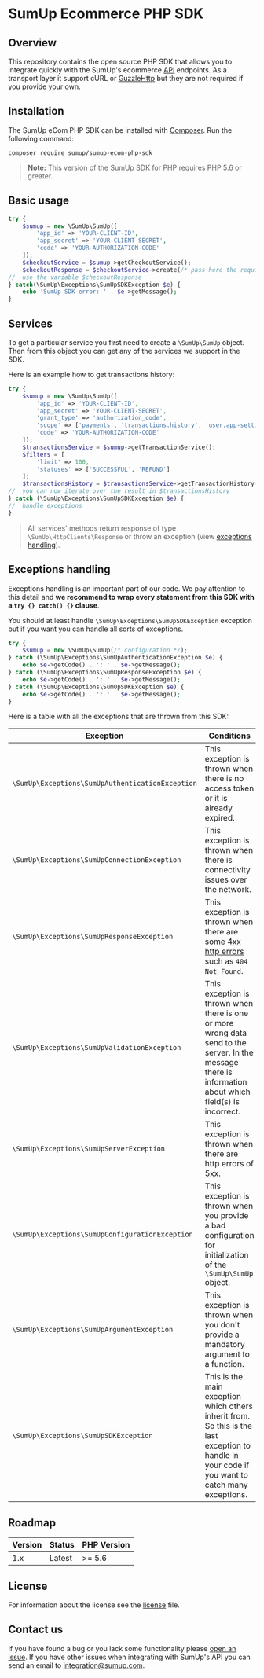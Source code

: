 # SumUp Ecommerce PHP SDK

## Overview

This repository contains the open source PHP SDK that allows you to integrate quickly with the SumUp's ecommerce [API](https://developer.sumup.com/rest-api) endpoints. As a transport layer it support cURL or [GuzzleHttp](https://packagist.org/packages/guzzlehttp/guzzle) but they are not required if you provide your own.

## Installation

The SumUp eCom PHP SDK can be installed with [Composer](https://getcomposer.org/). Run the following command:

```
composer require sumup/sumup-ecom-php-sdk
```

> **Note:** This version of the SumUp SDK for PHP requires PHP 5.6 or greater.

## Basic usage

```php
try {
    $sumup = new \SumUp\SumUp([
        'app_id' => 'YOUR-CLIENT-ID',
        'app_secret' => 'YOUR-CLIENT-SECRET',
        'code' => 'YOUR-AUTHORIZATION-CODE'
    ]);
    $checkoutService = $sumup->getCheckoutService();
    $checkoutResponse = $checkoutService->create(/* pass here the required arguments */);
//  use the variable $checkoutResponse
} catch(\SumUp\Exceptions\SumUpSDKException $e) {
    echo 'SumUp SDK error: ' . $e->getMessage();
}
```

## Services

To get a particular service you first need to create a `\SumUp\SumUp` object. Then from this object you can get any of the services we support in the SDK.

Here is an example how to get transactions history:

```php
try {
    $sumup = new \SumUp\SumUp([
        'app_id' => 'YOUR-CLIENT-ID',
        'app_secret' => 'YOUR-CLIENT-SECRET',
        'grant_type' => 'authorization_code',
        'scope' => ['payments', 'transactions.history', 'user.app-settings', 'user.profile_readonly'],
        'code' => 'YOUR-AUTHORIZATION-CODE'
    ]);
    $transactionsService = $sumup->getTransactionService();
    $filters = [
        'limit' => 100,
        'statuses' => ['SUCCESSFUL', 'REFUND']
    ];
    $transactionsHistory = $transactionsService->getTransactionHistory($filters)->getBody();
//  you can now iterate over the result in $transactionsHistory
} catch (\SumUp\Exceptions\SumUpSDKException $e) {
//  handle exceptions
}
```

> All services' methods return response of type `\SumUp\HttpClients\Response` or throw an exception (view [exceptions handling](https://github.com/sumup/sumup-ecom-php-sdk#exceptions-handling)).

## Exceptions handling

Exceptions handling is an important part of our code. We pay attention to this detail and **we recommend to wrap every statement from this SDK with a `try {} catch() {}` clause**.

You should at least handle `\SumUp\Exceptions\SumUpSDKException` exception but if you want you can handle all sorts of exceptions.

```php
try {
    $sumup = new \SumUp\SumUp(/* configuration */);
} catch (\SumUp\Exceptions\SumUpAuthenticationException $e) {
    echo $e->getCode() . ': ' . $e->getMessage();
} catch (\SumUp\Exceptions\SumUpResponseException $e) {
    echo $e->getCode() . ': ' . $e->getMessage();
} catch (\SumUp\Exceptions\SumUpSDKException $e) {
    echo $e->getCode() . ': ' . $e->getMessage();
}
```

Here is a table with all the exceptions that are thrown from this SDK:
 
| Exception | Conditions   	|
|---	    |---	        |
|`\SumUp\Exceptions\SumUpAuthenticationException`| This exception is thrown when there is no access token or it is already expired. |
|`\SumUp\Exceptions\SumUpConnectionException`    | This exception is thrown when there is connectivity issues over the network. 	|
|`\SumUp\Exceptions\SumUpResponseException`   	 | This exception is thrown when there are some [4xx http errors](https://en.wikipedia.org/wiki/List_of_HTTP_status_codes#4xx_Client_errors) such as `404 Not Found`.   	|
|`\SumUp\Exceptions\SumUpValidationException`    | This exception is thrown when there is one or more wrong data send to the server. In the message there is information about which field(s) is incorrect.  	|
|`\SumUp\Exceptions\SumUpServerException`   	 | This exception is thrown when there are http errors of [5xx](https://en.wikipedia.org/wiki/List_of_HTTP_status_codes#5xx_Server_errors). 	|
|`\SumUp\Exceptions\SumUpConfigurationException` | This exception is thrown when you provide a bad configuration for initialization of the `\SumUp\SumUp` object.	|
|`\SumUp\Exceptions\SumUpArgumentException`  	 | This exception is thrown when you don't provide a mandatory argument to a function. 	|
|`\SumUp\Exceptions\SumUpSDKException`           | This is the main exception which others inherit from. So this is the last exception to handle in your code if you want to catch many exceptions.|

## Roadmap

| Version | Status | PHP Version |
|--- |--- |--- |
| 1.x | Latest | \>= 5.6 |

## License

For information about the license see the [license](https://github.com/sumup/sumup-ecom-php-sdk/blob/master/LICENSE) file.

## Contact us

If you have found a bug or you lack some functionality please [open an issue](https://github.com/sumup/sumup-ecom-php-sdk/issues/new). If you have other issues when integrating with SumUp's API you can send an email to [integration@sumup.com](mailto:integration@sumup.com).
